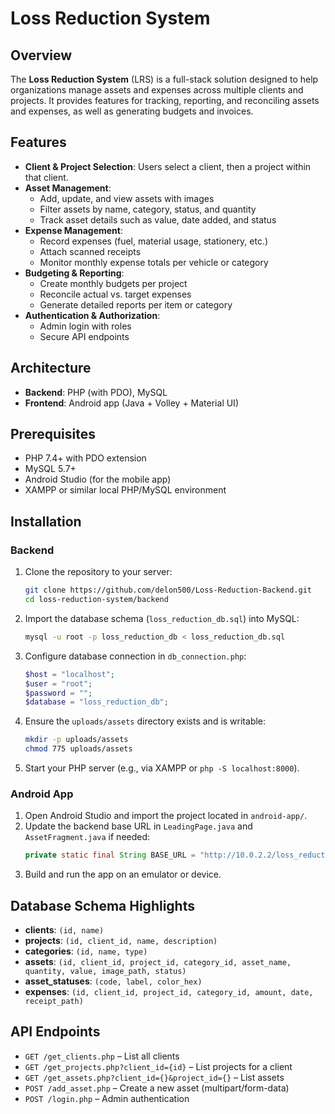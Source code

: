 # Loss Reduction System

## Overview

The **Loss Reduction System** (LRS) is a full-stack solution designed to help organizations manage assets and expenses across multiple clients and projects. It provides features for tracking, reporting, and reconciling assets and expenses, as well as generating budgets and invoices.

## Features

- **Client & Project Selection**: Users select a client, then a project within that client.
- **Asset Management**:
    - Add, update, and view assets with images
    - Filter assets by name, category, status, and quantity
    - Track asset details such as value, date added, and status
- **Expense Management**:
    - Record expenses (fuel, material usage, stationery, etc.)
    - Attach scanned receipts
    - Monitor monthly expense totals per vehicle or category
- **Budgeting & Reporting**:
    - Create monthly budgets per project
    - Reconcile actual vs. target expenses
    - Generate detailed reports per item or category
- **Authentication & Authorization**:
    - Admin login with roles
    - Secure API endpoints

## Architecture

- **Backend**: PHP (with PDO), MySQL
- **Frontend**: Android app (Java + Volley + Material UI)

## Prerequisites

- PHP 7.4+ with PDO extension
- MySQL 5.7+
- Android Studio (for the mobile app)
- XAMPP or similar local PHP/MySQL environment

## Installation

### Backend

1. Clone the repository to your server:
   ```bash
   git clone https://github.com/delon500/Loss-Reduction-Backend.git
   cd loss-reduction-system/backend
   ```
2. Import the database schema (`loss_reduction_db.sql`) into MySQL:
   ```bash
   mysql -u root -p loss_reduction_db < loss_reduction_db.sql
   ```
3. Configure database connection in `db_connection.php`:
   ```php
   $host = "localhost";
   $user = "root";
   $password = "";
   $database = "loss_reduction_db";
   ```
4. Ensure the `uploads/assets` directory exists and is writable:
   ```bash
   mkdir -p uploads/assets
   chmod 775 uploads/assets
   ```
5. Start your PHP server (e.g., via XAMPP or `php -S localhost:8000`).

### Android App

1. Open Android Studio and import the project located in `android-app/`.
2. Update the backend base URL in `LeadingPage.java` and `AssetFragment.java` if needed:
   ```java
   private static final String BASE_URL = "http://10.0.2.2/loss_reduction_backend/";
   ```
3. Build and run the app on an emulator or device.

## Database Schema Highlights

- **clients**: `(id, name)`
- **projects**: `(id, client_id, name, description)`
- **categories**: `(id, name, type)`
- **assets**: `(id, client_id, project_id, category_id, asset_name, quantity, value, image_path, status)`
- **asset\_statuses**: `(code, label, color_hex)`
- **expenses**: `(id, client_id, project_id, category_id, amount, date, receipt_path)`

## API Endpoints

- `GET /get_clients.php` – List all clients
- `GET /get_projects.php?client_id={id}` – List projects for a client
- `GET /get_assets.php?client_id={}&project_id={}` – List assets
- `POST /add_asset.php` – Create a new asset (multipart/form-data)
- `POST /login.php` – Admin authentication

